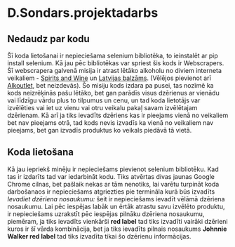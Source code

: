 # D.Sondars.projektadarbs
## Nedaudz par kodu
Šī koda lietošanai ir nepieciešama selenium bibliotēka, to ieinstalēt ar pip install selenium.
Kā jau pēc bibliotēkas var spriest šis kods ir Webscrapers. Šī webscrapera galvenā misija ir atrast lētāko alkoholu no diviem interneta veikaliem - [Spirits and Wine](https://www.spiritsandwine.lv/en/) un [Latvijas balzāms](https://www.lbveikali.lv/).
(Vēlējos pievienot arī [Alkoutlet](https://alkoutlet.lv/), bet neizdevās). Šo misiju kods izdara pa pusei, tas nozīmē ka kods neizrēķinās pašu lētāko, bet gan parādīs visus dzērienus ar vienādu vai līdzīgu vārdu plus to tilpumus un cenu, un tad koda lietotājs var izvēlēties vai iet uz vienu vai otru veikalu pakaļ savam izvēlētajam dzērienam. Kā arī ja tiks ievadīts dzēriens kas ir pieejams vienā no veikaliem bet nav pieejams otrā, tad kods nevis izvadīs ka vienā no veikaliem nav pieejams, bet gan izvadīs produktus ko veikals piedāvā tā vietā.


## Koda lietošana 
Kā jau iepriekš minēju ir nepieciešams pievienot selenium bibliotēku. Kad tas ir izdarīts tad var iedarbināt kodu. Tiks atvērtas divas jaunas Google Chrome cilnas, bet pašlaik nekas ar tām nenotiks, lai varētu turpināt koda darbošanaos ir nepieciešams atgriezties pie termināla kurā būs izvadīts _Ievadiet dzēriena nosaukumu:_ šeit ir nepieciešams ievadīt vēlāmā dzēriena nosaukumu. Lai pēc iespējas labāk un ērtāk atrastu savu izvēlēto produktu, ir nepieciešams uzrakstīt pēc iespējas pilnāku dzēriena nosaukumu, piemēram, ja tiks ievadīts vienkārši **red label** tad tiks izvadīti vairāki dzērieni kuros ir šī vārda kombinācija, bet ja tiks ievadīts pilnais nosaukums **Johnnie Walker red label** tad tiks izvadīta tikai šo dzērienu informācijas.
